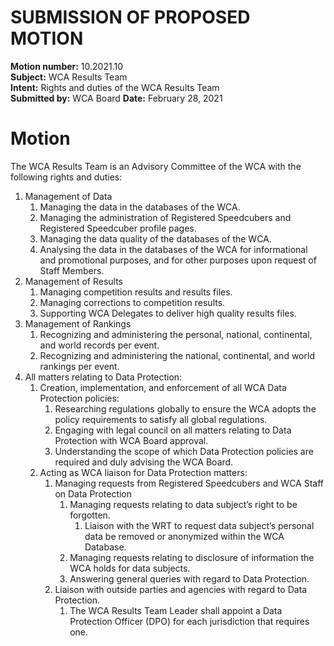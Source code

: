 # SUBMISSION OF PROPOSED MOTION

**Motion number:** 10.2021.10  
**Subject:** WCA Results Team  
**Intent:** Rights and duties of the WCA Results Team  
**Submitted by:** WCA Board 
**Date:** February 28, 2021  

# Motion

The WCA Results Team is an Advisory Committee of the WCA with the following rights and duties:

1. Management of Data
   1. Managing the data in the databases of the WCA.
   2. Managing the administration of Registered Speedcubers and Registered Speedcuber profile pages.
   3. Managing the data quality of the databases of the WCA.
   4. Analysing the data in the databases of the WCA for informational and promotional purposes, and for other purposes upon request of Staff Members.
2. Management of Results
   1. Managing competition results and results files.
   2. Managing corrections to competition results.
   3. Supporting WCA Delegates to deliver high quality results files.
3. Management of Rankings
   1. Recognizing and administering the personal, national, continental, and world records per event.
   2. Recognizing and administering the national, continental, and world rankings per event.
4. All matters relating to Data Protection:
   1. Creation, implementation, and enforcement of all WCA Data Protection policies:
      1. Researching regulations globally to ensure the WCA adopts the policy requirements to satisfy all global regulations.
      2. Engaging with legal council on all matters relating to Data Protection with WCA Board approval.
      3.  Understanding the scope of which Data Protection policies are required and duly advising the WCA Board.
   2. Acting as WCA liaison for Data Protection matters:
      1. Managing requests from Registered Speedcubers and WCA Staff on Data Protection
         1. Managing requests relating to data subject’s right to be forgotten.
            1. Liaison with the WRT to request data subject’s personal data be removed or anonymized within the WCA Database. 
         2. Managing requests relating to disclosure of information the WCA holds for data subjects.
         3. Answering general queries with regard to Data Protection.
      2. Liaison with outside parties and agencies with regard to Data Protection.
         1. The WCA Results Team Leader shall appoint a Data Protection Officer (DPO) for each jurisdiction that requires one.
         

